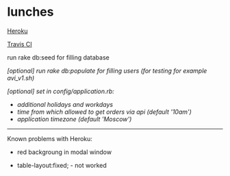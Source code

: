 
# lunches


[Heroku](https://lunches.herokuapp.com/)

[Travis CI](https://travis-ci.org/Casual3498/lunches)

run rake db:seed for filling database

*[optional] run rake db:populate for filling users (for testing for example avi_v1.sh)*

*[optional] set in config/application.rb:* 
  * *additional holidays and workdays*
  * *time from which allowed to get orders via api (default '10am')*
  * *application timezone (default 'Moscow')*  



-----------------------------------------------------------------------------------





Known problems with Heroku:

- red backgroung in modal window

-  table-layout:fixed;  - not worked



